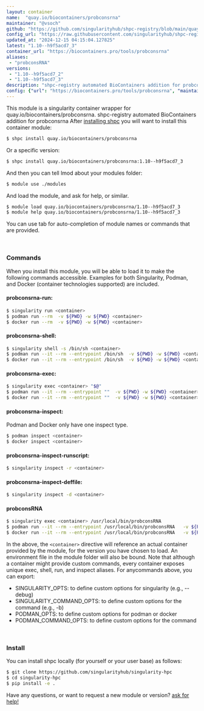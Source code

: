 ```yaml
---
layout: container
name:  "quay.io/biocontainers/probconsrna"
maintainer: "@vsoch"
github: "https://github.com/singularityhub/shpc-registry/blob/main/quay.io/biocontainers/probconsrna/container.yaml"
config_url: "https://raw.githubusercontent.com/singularityhub/shpc-registry/main/quay.io/biocontainers/probconsrna/container.yaml"
updated_at: "2024-12-15 04:15:04.127825"
latest: "1.10--h9f5acd7_3"
container_url: "https://biocontainers.pro/tools/probconsrna"
aliases:
 - "probconsRNA"
versions:
 - "1.10--h9f5acd7_2"
 - "1.10--h9f5acd7_3"
description: "shpc-registry automated BioContainers addition for probconsrna"
config: {"url": "https://biocontainers.pro/tools/probconsrna", "maintainer": "@vsoch", "description": "shpc-registry automated BioContainers addition for probconsrna", "latest": {"1.10--h9f5acd7_3": "sha256:e1a08a1ef6de014c8fb949d3eb4adfe8ca44ede30817c8a9dbcc8b30e9b74647"}, "tags": {"1.10--h9f5acd7_2": "sha256:6377f2f6ee7bf2a440a33e2de61e6d6533647cea8c369810c8d13d993e87f1a2", "1.10--h9f5acd7_3": "sha256:e1a08a1ef6de014c8fb949d3eb4adfe8ca44ede30817c8a9dbcc8b30e9b74647"}, "docker": "quay.io/biocontainers/probconsrna", "aliases": {"probconsRNA": "/usr/local/bin/probconsRNA"}}
---
```


This module is a singularity container wrapper for quay.io/biocontainers/probconsrna.
shpc-registry automated BioContainers addition for probconsrna
After [installing shpc](#install) you will want to install this container module:


```bash
$ shpc install quay.io/biocontainers/probconsrna
```

Or a specific version:

```bash
$ shpc install quay.io/biocontainers/probconsrna:1.10--h9f5acd7_3
```

And then you can tell lmod about your modules folder:

```bash
$ module use ./modules
```

And load the module, and ask for help, or similar.

```bash
$ module load quay.io/biocontainers/probconsrna/1.10--h9f5acd7_3
$ module help quay.io/biocontainers/probconsrna/1.10--h9f5acd7_3
```

You can use tab for auto-completion of module names or commands that are provided.

<br>

### Commands

When you install this module, you will be able to load it to make the following commands accessible.
Examples for both Singularity, Podman, and Docker (container technologies supported) are included.

#### probconsrna-run:

```bash
$ singularity run <container>
$ podman run --rm  -v ${PWD} -w ${PWD} <container>
$ docker run --rm  -v ${PWD} -w ${PWD} <container>
```

#### probconsrna-shell:

```bash
$ singularity shell -s /bin/sh <container>
$ podman run --it --rm --entrypoint /bin/sh  -v ${PWD} -w ${PWD} <container>
$ docker run --it --rm --entrypoint /bin/sh  -v ${PWD} -w ${PWD} <container>
```

#### probconsrna-exec:

```bash
$ singularity exec <container> "$@"
$ podman run --it --rm --entrypoint ""  -v ${PWD} -w ${PWD} <container> "$@"
$ docker run --it --rm --entrypoint ""  -v ${PWD} -w ${PWD} <container> "$@"
```

#### probconsrna-inspect:

Podman and Docker only have one inspect type.

```bash
$ podman inspect <container>
$ docker inspect <container>
```

#### probconsrna-inspect-runscript:

```bash
$ singularity inspect -r <container>
```

#### probconsrna-inspect-deffile:

```bash
$ singularity inspect -d <container>
```


#### probconsRNA

```bash
$ singularity exec <container> /usr/local/bin/probconsRNA
$ podman run --it --rm --entrypoint /usr/local/bin/probconsRNA   -v ${PWD} -w ${PWD} <container> -c " $@"
$ docker run --it --rm --entrypoint /usr/local/bin/probconsRNA   -v ${PWD} -w ${PWD} <container> -c " $@"
```



In the above, the `<container>` directive will reference an actual container provided
by the module, for the version you have chosen to load. An environment file in the
module folder will also be bound. Note that although a container
might provide custom commands, every container exposes unique exec, shell, run, and
inspect aliases. For anycommands above, you can export:

 - SINGULARITY_OPTS: to define custom options for singularity (e.g., --debug)
 - SINGULARITY_COMMAND_OPTS: to define custom options for the command (e.g., -b)
 - PODMAN_OPTS: to define custom options for podman or docker
 - PODMAN_COMMAND_OPTS: to define custom options for the command

<br>

### Install

You can install shpc locally (for yourself or your user base) as follows:

```bash
$ git clone https://github.com/singularityhub/singularity-hpc
$ cd singularity-hpc
$ pip install -e .
```

Have any questions, or want to request a new module or version? [ask for help!](https://github.com/singularityhub/singularity-hpc/issues)